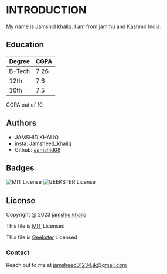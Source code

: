 
# INTRODUCTION

My name is Jamshid khaliq. I am from jammu and Kashmir India.

## Education

| Degree             | CGPA                                                                |
| ----------------- | ------------------------------------------------------------------ |
| B-Tech | 7.26 |
| 12th | 7.6|
| 10th | 7.5 |


CGPA out of 10.




## Authors

- JAMSHID KHALIQ
- insta: [Jamsheed_khaliq](https://www.instagram.com/jamsheed_khaliq)
- Github: [Jamshid08](https://www.github.com/jamshid08) 



## Badges


![MIT License](https://img.shields.io/badge/License-MIT-green.svg)
![GEEKSTER License](https://img.shields.io/badge/License-GEEKSTER-orange.svg)


## License
Copyright @ 2023 [jamshid khaliq](https://www.instagram.com/jamsheed_khaliq)

This file is [MIT](https://choosealicense.com/licenses/mit/) Licensed

This file is [Geekster](https://learn.geekster.in/collections?page=1) Licensed


### Contact 


Reach out to me at jamsheed01234.jk@gmail.com

